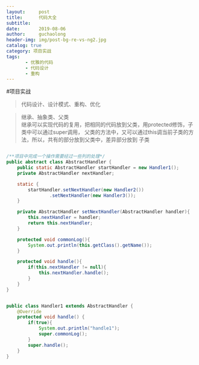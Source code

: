 ```yaml
---
layout:     post
title:      代码大全
subtitle:   
date:       2019-08-06
author:     guchaolong
header-img: img/post-bg-re-vs-ng2.jpg
catalog: true
category: 项目实战
tags:
       - 优雅的代码
       - 代码设计
       - 重构
---
```


#项目实战 


>代码设计、设计模式、重构、优化



>继承、抽象类、父类  
>继承可以实现代码的复用，把相同的代码放到父类，用protected修饰，子类中可以通过super调用，
>父类的方法中，又可以通过this调当前子类的方法，所以，共有的部分放到父类中，差异部分放到
>子类

```java

/**项目中完成一个操作需要经过一些列的处理*/
public abstract class AbstractHandler {
    public static AbstractHandler startHandler = new Handler1();
    private AbstractHandler nextHandler;

    static {
        startHandler.setNextHandler(new Handler2())
                .setNextHandler(new Handler3());
    }

    private AbstractHandler setNextHandler(AbstractHandler handler){
        this.nextHandler = handler;
        return this.nextHandler;
    }

    protected void commonLog(){
        System.out.println(this.getClass().getName());
    }

    protected void handle(){
        if(this.nextHandler != null){
            this.nextHandler.handle();
        }
    }
}


public class Handler1 extends AbstractHandler {
    @Override
    protected void handle() {
        if(true){
            System.out.println("handle1");
            super.commonLog();
        }
        super.handle();
    }
}
```








